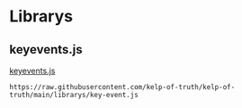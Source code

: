 # Librarys

## keyevents.js
[keyevents.js](./keyevents.js)
```
https://raw.githubusercontent.com/kelp-of-truth/kelp-of-truth/main/librarys/key-event.js
```
